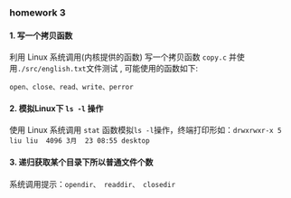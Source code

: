 ### homework 3

#### 1. 写一个拷贝函数

利用 Linux 系统调用(内核提供的函数) 写一个拷贝函数 `copy.c` 并使用`./src/english.txt`文件测试 , 可能使用的函数如下:

`open、close、read、write、perror`



#### 2. 模拟Linux下 `ls -l` 操作

使用 Linux 系统调用 `stat` 函数模拟`ls -l`操作，终端打印形如：`drwxrwxr-x 5 liu liu  4096 3月  23 08:55 desktop`



#### 3. 递归获取某个目录下所以普通文件个数

系统调用提示：`opendir、 readdir、 closedir`

